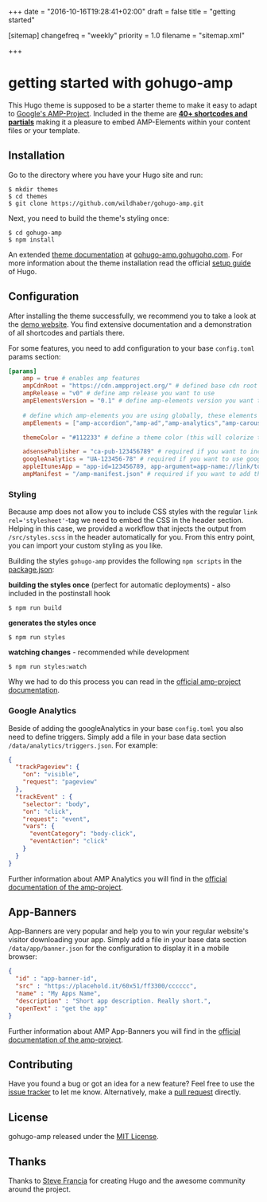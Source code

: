 +++
date = "2016-10-16T19:28:41+02:00"
draft = false
title = "getting started"

[sitemap]
  changefreq = "weekly"
  priority = 1.0
  filename = "sitemap.xml"
  
+++

#  getting started with gohugo-amp

This Hugo theme is supposed to be a starter theme to make it easy to adapt to [Google's AMP-Project](https://www.ampproject.org/). Included in the theme are [**40+ shortcodes and partials**](/shortcodes/) making it a pleasure to embed AMP-Elements within your content files or your template.

## Installation

Go to the directory where you have your Hugo site and run:

```
$ mkdir themes
$ cd themes
$ git clone https://github.com/wildhaber/gohugo-amp.git
```

Next, you need to build the theme's styling once: 

```
$ cd gohugo-amp
$ npm install
```

An extended [theme documentation](https://gohugo-amp.gohugohq.com) at [gohugo-amp.gohugohq.com](https://gohugo-amp.gohugohq.com). For more information about the theme installation read the official [setup guide](https://gohugo.io/overview/installing/) of Hugo.

## Configuration

After installing the theme successfully, we recommend you to take a look at the [demo website](https://gohugo-amp.gohugohq.com). You find extensive documentation and a demonstration of all shortcodes and partials there.

For some features, you need to add configuration to your base `config.toml` params section:

```toml
[params]
    amp = true # enables amp features
    ampCdnRoot = "https://cdn.ampproject.org/" # defined base cdn root of the amp projects files
    ampRelease = "v0" # define amp release you want to use
    ampElementsVersion = "0.1" # define amp-elements version you want to use
    
    # define which amp-elements you are using globally, these elements will be included in every page
    ampElements = ["amp-accordion","amp-ad","amp-analytics","amp-carousel","amp-iframe","amp-app-banner","amp-dynamic-css-classes","amp-form","amp-fx-flying-carpet","amp-image-lightbox","amp-lightbox","amp-sidebar","amp-social-share","amp-sticky-ad","amp-user-notification"]

    themeColor = "#112233" # define a theme color (this will colorize the android address-bar)

    adsensePublisher = "ca-pub-123456789" # required if you want to include google adsense
    googleAnalytics = "UA-123456-78" # required if you want to use google analytics
    appleItunesApp = "app-id=123456789, app-argument=app-name://link/to/app-content" # required if you want to add an app banner with iOS app
    ampManifest = "/amp-manifest.json" # required if you want to add the app-banner feature
```


### Styling

Because amp does not allow you to include CSS styles with the regular `link rel='stylesheet'`-tag we need to embed the CSS in the header section. Helping in this case, we provided a workflow that injects the output from `/src/styles.scss` in the header automatically for you. From this entry point, you can import your custom styling as you like.

Building the styles `gohugo-amp` provides the following `npm scripts` in the [package.json](build-process):

**building the styles once** (perfect for automatic deployments) - also included in the postinstall hook
```
$ npm run build
```

**generates the styles once**
```
$ npm run styles
```

**watching changes** - recommended while development
```
$ npm run styles:watch
```

Why we had to do this process you can read in the [official amp-project documentation](https://www.ampproject.org/docs/guides/responsive_amp).

### Google Analytics

Beside of adding the googleAnalytics in your base `config.toml` you also need to define triggers. Simply add a file in your base data section `/data/analytics/triggers.json`. For example:

```json
{
  "trackPageview": {
    "on": "visible",
    "request": "pageview"
  },
  "trackEvent" : {
    "selector": "body",
    "on": "click",
    "request": "event",
    "vars": {
      "eventCategory": "body-click",
      "eventAction": "click"
    }
  }
}
```

Further information about AMP Analytics you will find in the [official documentation of the amp-project](https://www.ampproject.org/docs/reference/components/amp-analytics).

## App-Banners

App-Banners are very popular and help you to win your regular website's visitor downloading your app. Simply add a file in your base data section `/data/app/banner.json` for the configuration to display it in a mobile browser:

```json
{
  "id" : "app-banner-id",
  "src" : "https://placehold.it/60x51/ff3300/cccccc",
  "name" : "My Apps Name",
  "description" : "Short app description. Really short.",
  "openText" : "get the app"
}
```

Further information about AMP App-Banners you will find in the [official documentation of the amp-project](https://www.ampproject.org/docs/reference/components/amp-app-banner).

## Contributing

Have you found a bug or got an idea for a new feature? Feel free to use the [issue tracker](https://github.com/wildhaber/gohugo-amp/issues) to let me know. Alternatively, make a [pull request](https://github.com/wildhaber/gohugo-amp/pulls) directly.

## License

gohugo-amp released under the [MIT License](https://github.com/wildhaber/gohugo-amp/blob/master/LICENSE).

## Thanks

Thanks to [Steve Francia](https://github.com/spf13) for creating Hugo and the awesome community around the project.